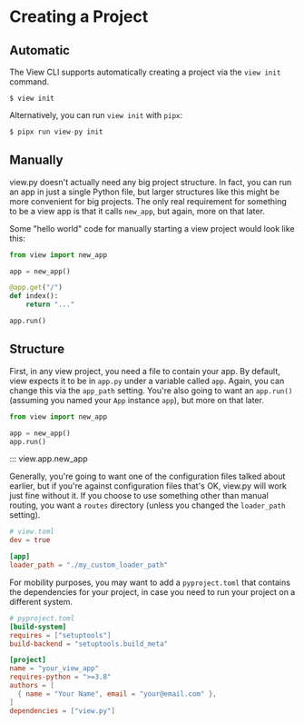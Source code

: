 # Creating a Project

## Automatic

The View CLI supports automatically creating a project via the `view init` command.

```
$ view init
```

Alternatively, you can run `view init` with `pipx`:

```py
$ pipx run view-py init
```

## Manually

view.py doesn't actually need any big project structure. In fact, you can run an app in just a single Python file, but larger structures like this might be more convenient for big projects. The only real requirement for something to be a view app is that it calls `new_app`, but again, more on that later.

Some "hello world" code for manually starting a view project would look like this:

```py
from view import new_app

app = new_app()

@app.get("/")
def index():
    return "..."

app.run()
```

## Structure

First, in any view project, you need a file to contain your app. By default, view expects it to be in `app.py` under a variable called `app`. Again, you can change this via the `app_path` setting. You're also going to want an `app.run()` (assuming you named your `App` instance `app`), but more on that later.

```py
from view import new_app

app = new_app()
app.run()
```

::: view.app.new_app

Generally, you're going to want one of the configuration files talked about earlier, but if you're against configuration files that's OK, view.py will work just fine without it. If you choose to use something other than manual routing, you want a `routes` directory (unless you changed the `loader_path` setting).

```toml
# view.toml
dev = true

[app]
loader_path = "./my_custom_loader_path"
```

For mobility purposes, you may want to add a `pyproject.toml` that contains the dependencies for your project, in case you need to run your project on a different system.

```toml
# pyproject.toml
[build-system]
requires = ["setuptools"]
build-backend = "setuptools.build_meta"

[project]
name = "your_view_app"
requires-python = ">=3.8"
authors = [
  { name = "Your Name", email = "your@email.com" },
]
dependencies = ["view.py"]
```

